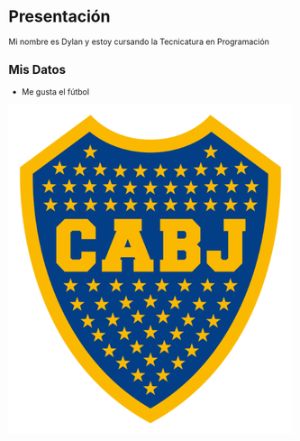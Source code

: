 
# Presentación

Mi nombre es Dylan y estoy cursando la Tecnicatura en Programación

## Mis Datos
* Me gusta el fútbol

![Foto escudo](CABJ70.png)
